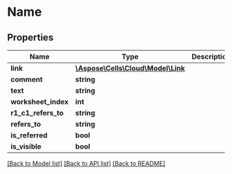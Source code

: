 # Name

## Properties
Name | Type | Description | Notes
------------ | ------------- | ------------- | -------------
**link** | [**\Aspose\Cells\Cloud\Model\Link**](Link.md) |  | [optional] 
**comment** | **string** |  | [optional] 
**text** | **string** |  | [optional] 
**worksheet_index** | **int** |  | 
**r1_c1_refers_to** | **string** |  | [optional] 
**refers_to** | **string** |  | [optional] 
**is_referred** | **bool** |  | 
**is_visible** | **bool** |  | 

[[Back to Model list]](../README.md#documentation-for-models) [[Back to API list]](../README.md#documentation-for-api-endpoints) [[Back to README]](../README.md)


